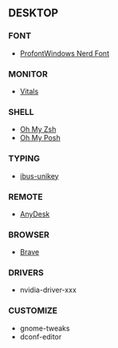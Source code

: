 ## DESKTOP

### FONT
- [ProfontWindows Nerd Font](https://www.nerdfonts.com/font-downloads)

### MONITOR
- [Vitals](https://extensions.gnome.org/extension/1460/vitals)

### SHELL
- [Oh My Zsh](https://ohmyz.sh)
- [Oh My Posh](https://ohmyposh.dev)

### TYPING
- [ibus-unikey](https://code.google.com/archive/p/ibus-unikey)

### REMOTE
- [AnyDesk](https://anydesk.com/en/downloads/linux)

### BROWSER
- [Brave](https://brave.com/download)

### DRIVERS
- nvidia-driver-xxx

### CUSTOMIZE
- gnome-tweaks
- dconf-editor